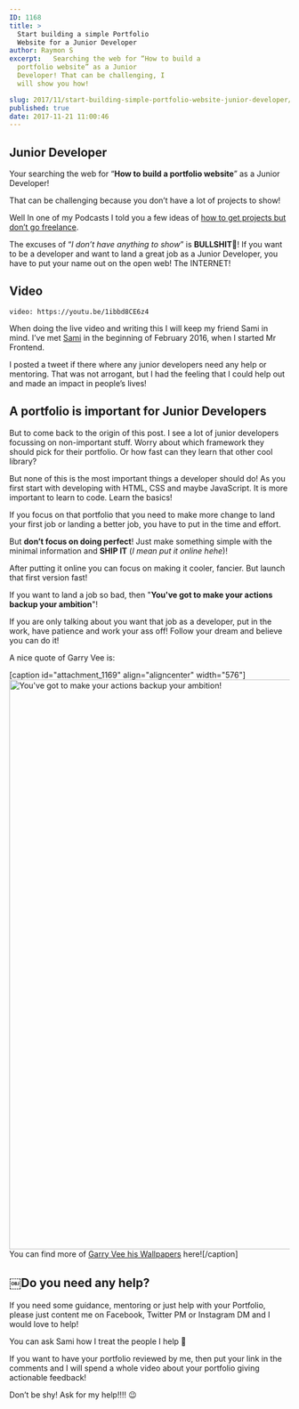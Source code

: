 ```yaml
---
ID: 1168
title: >
  Start building a simple Portfolio
  Website for a Junior Developer
author: Raymon S
excerpt:   Searching the web for “How to build a
  portfolio website” as a Junior
  Developer! That can be challenging, I
  will show you how!

slug: 2017/11/start-building-simple-portfolio-website-junior-developer/
published: true
date: 2017-11-21 11:00:46
---
```

<h2>Junior Developer</h2>
Your searching the web for “<strong>How to build a portfolio website</strong>” as a Junior Developer!

That can be challenging because you don’t have a lot of projects to show!

Well In one of my Podcasts I told you a few ideas of <a href="https://blog.mrfrontend.org/2017/11/5-tips-landing-first-junior-web-development-job/" target="_blank" rel="noopener">how to get projects but don’t go freelance</a>.

The excuses of “<em>I don’t have anything to show</em>” is <strong>BULLSHIT&#x1f4e2;</strong>! If you want to be a developer and want to land a great job as a Junior Developer, you have to put your name out on the open web! The INTERNET!
<h2>Video</h2>

`video: https://youtu.be/1ibbd8CE6z4`

When doing the live video and writing this I will keep my friend Sami in mind. I’ve met <a href="https://twitter.com/SamiADelgado" target="_blank" rel="noopener">Sami</a> in the beginning of February 2016, when I started Mr Frontend.

I posted a tweet if there where any junior developers need any help or mentoring. That was not arrogant, but I had the feeling that I could help out and made an impact in people’s lives!
<h2>A portfolio is important for Junior Developers</h2>
But to come back to the origin of this post. I see a lot of junior developers focussing on non-important stuff. Worry about which framework they should pick for their portfolio. Or how fast can they learn that other cool library?

But none of this is the most important things a developer should do! As you first start with developing with HTML, CSS and maybe JavaScript. It is more important to learn to code. Learn the basics!

If you focus on that portfolio that you need to make more change to land your first job or landing a better job, you have to put in the time and effort.

But <strong>don’t focus on doing perfect</strong>! Just make something simple with the minimal information and <strong>SHIP IT</strong> (<em>I mean put it online hehe</em>)!

After putting it online you can focus on making it cooler, fancier. But launch that first version fast!

If you want to land a job so bad, then "<strong>You've got to make your actions backup your ambition</strong>"!

If you are only talking about you want that job as a developer, put in the work, have patience and work your ass off! Follow your dream and believe you can do it!

A nice quote of Garry Vee is:

[caption id="attachment_1169" align="aligncenter" width="576"]<a href="https://medium.com/@garyvee/garyvee-wallpapers-9ce60c3674de"><img class="wp-image-1169 size-large" src="https://blog.mrfrontend.org/wp-content/uploads/2017/11/garry-vee-youve-got-to-make-your-actions-backup-your-ambition-576x1024.png" alt="You've got to make your actions backup your ambition!" width="576" height="1024" /></a> You can find more of <a href="https://medium.com/@garyvee/garyvee-wallpapers-9ce60c3674de" target="_blank" rel="noopener">Garry Vee his Wallpapers</a> here![/caption]
<h2>￼Do you need any help?</h2>
If you need some guidance, mentoring or just help with your Portfolio, please just content me on Facebook, Twitter PM or Instagram DM and I would love to help!

You can ask Sami how I treat the people I help &#x1f64f;

If you want to have your portfolio reviewed by me, then put your link in the comments and I will spend a whole video about your portfolio giving actionable feedback!

Don’t be shy! Ask for my help!!!! &#x1f609;